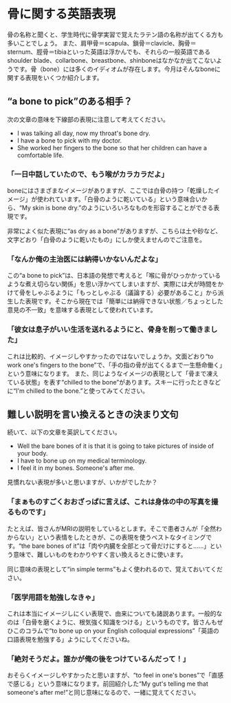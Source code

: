 # 骨に関する英語表現

骨の名称と聞くと、学生時代に骨学実習で覚えたラテン語の名称が出てくる方も多いことでしょう。
また、肩甲骨＝scapula、鎖骨＝clavicle、胸骨＝sternum、脛骨＝tibiaといった英語は浮かんでも、それらの一般英語であるshoulder blade、collarbone、breastbone、shinboneはなかなか出てこないようです。骨（bone）には多くのイディオムが存在します。今月はそんなboneに関する表現をいくつか紹介します。

## “a bone to pick”のある相手？

次の文章の意味を下線部の表現に注意して考えてください。

- I was talking all day, now my throat's bone dry.
- I have a bone to pick with my doctor.
- She worked her fingers to the bone so that her children can have a comfortable life.

### 「一日中話していたので、もう喉がカラカラだよ」

boneにはさまざまなイメージがありますが、ここでは白骨の持つ「乾燥したイメージ」が使われています。「白骨のように乾いている」という意味合いから、“My skin is bone dry.”のようにいろいろなものを形容することができる表現です。

非常によく似た表現に“as dry as a bone”がありますが、こちらは土や砂など、文字どおり「白骨のように乾いたもの」にしか使えませんのでご注意を。

### 「なんか俺の主治医には納得いかないんだよな」

この“a bone to pick”は、日本語の発想で考えると「喉に骨がひっかかっているような煮え切らない関係」を思い浮かべてしまいますが、実際には犬が時間をかけて骨をしゃぶるように「もっとしゃぶる（議論する）必要があること」から派生した表現です。そこから現在では「簡単には納得できない状態／ちょっとした意見の不一致」を意味する表現として使われています。

### 「彼女は息子がいい生活を送れるようにと、骨身を削って働きました」

これは比較的、イメージしやすかったのではないでしょうか。文面どおり“to work one's fingers to the bone”で、「手の指の骨が出てくるまで一生懸命働く」という意味になります。
また、同じようなイメージの表現として「骨まで凍えている状態」を表す“chilled to the bone”があります。スキーに行ったときなどに“I'm chilled to the bone.”と使ってみてください。

## 難しい説明を言い換えるときの決まり文句

続いて、以下の文章を英訳してください。

- Well the bare bones of it is that it is going to take pictures of inside of your body.
- I have to bone up on my medical terminology.
- I feel it in my bones. Someone's after me.

見慣れない表現が多いと思いますが、いかがでしたか？

### 「まぁものすごくおおざっぱに言えば、これは身体の中の写真を撮るものです」

たとえば、皆さんがMRIの説明をしているとします。そこで患者さんが「全然わからない」という表情をしたときが、この表現を使うベストなタイミングです。“the bare bones of it”は「肉や内臓を全部とって骨だけにすると……」という意味で、難しいものをわかりやすく言い換えるときに使います。

同じ意味の表現として“in simple terms”もよく使われるので、覚えておいてください。

### 「医学用語を勉強しなきゃ」

これは本当にイメージしにくい表現で、由来についても諸説あります。一般的なのは「白骨を磨くように、根気強く知識をつける」というものです。皆さんもぜひこのコラムで“to bone up on your English colloquial expressions”「英語の口語表現を勉強する」ようにしてくださいね。

### 「絶対そうだよ。誰かが俺の後をつけているんだって！」

おそらくイメージしやすかったと思いますが、“to feel in one's bones”で「直感で感じる」という意味になります。前回紹介した“My gut's telling me that someone's after me!”と同じ意味になるので、一緒に覚えてください。
